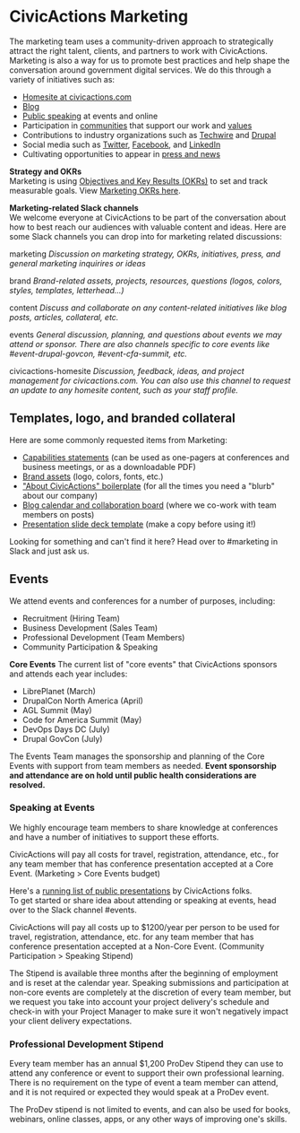 # CivicActions Marketing

The marketing team uses a community-driven approach to strategically attract the right talent, clients, and partners to work with CivicActions. Marketing is also a way for us to promote best practices and help shape the conversation around government digital services. We do this through a variety of initiatives such as:

- [Homesite at civicactions.com](https://civicactions.com/)
- [Blog](https://medium.com/civicactions)
- [Public speaking](https://civicactions.com/talks) at events and online
- Participation in [communities](https://civicactions.com/communities) that support our work and [values](https://civicactions.com/values)
- Contributions to industry organizations such as [Techwire](https://www.techwire.net/author/civicactions) and [Drupal](https://www.drupal.org/civicactions)
- Social media such as [Twitter](https://twitter.com/civicactions), [Facebook](https://www.facebook.com/CivicActions/), and [LinkedIn](https://www.linkedin.com/company/civicactions/)
- Cultivating opportunities to appear in [press and news](https://civicactions.com/press)

**Strategy and OKRs**  
Marketing is using [Objectives and Key Results (OKRs)](https://www.whatmatters.com/faqs/do-i-need-okrs-goals/) to set and track measurable goals. View [Marketing OKRs here](https://drive.google.com/drive/folders/1bd0_pxo2fBOEOQpj1UU8cXPdLul5o_3-).

**Marketing-related Slack channels**  
We welcome everyone at CivicActions to be part of the conversation about how to best reach our audiences with valuable content and ideas. Here are some Slack channels you can drop into for marketing related discussions:

marketing
_Discussion on marketing strategy, OKRs, initiatives, press, and general marketing inquirires or ideas_

brand
_Brand-related assets, projects, resources, questions (logos, colors, styles, templates, letterhead...)_

content
_Discuss and collaborate on any content-related initiatives like blog posts, articles, collateral, etc._

events
_General discussion, planning, and questions about events we may attend or sponsor. There are also channels specific to core events like #event-drupal-govcon, #event-cfa-summit, etc._

civicactions-homesite
_Discussion, feedback, ideas, and project management for civicactions.com. You can also use this channel to request an update to any homesite content, such as your staff profile._

## Templates, logo, and branded collateral

Here are some commonly requested items from Marketing:

- [Capabilities statements](https://drive.google.com/drive/folders/1wcO28ilLJYy3yxgt1Rsc0kB7AZ-qFSVs) (can be used as one-pagers at conferences and business meetings, or as a downloadable PDF)
- [Brand assets](https://drive.google.com/drive/folders/14zUJJZdtlzmjt1lcQGUMrhLbpIi0cAya) (logo, colors, fonts, etc.)
- ["About CivicActions" boilerplate](https://docs.google.com/document/d/1soAtSzxMk13AuCDZJTBo9h1M1jLIDp0tHolyd4yrsyI/edit#heading=h.na5wx72pqi6d) (for all the times you need a "blurb" about our company)
- [Blog calendar and collaboration board](https://trello.com/b/9djaPUBZ/marketing-civicactions-blog) (where we co-work with team members on posts)
- [Presentation slide deck template](https://docs.google.com/presentation/d/1uDn6UeISJJvAeC_gEOdDCLeaPrPwFlhziU2nKCl9zXs/edit#slide=id.g4e8e1b223a_0_50) (make a copy before using it!)

Looking for something and can't find it here? Head over to #marketing in Slack and just ask us.

## Events

We attend events and conferences for a number of purposes, including:

- Recruitment (Hiring Team)
- Business Development (Sales Team)
- Professional Development (Team Members)
- Community Participation & Speaking

**Core Events**
The current list of "core events" that CivicActions sponsors and attends each year includes:

- LibrePlanet (March)
- DrupalCon North America (April)
- AGL Summit (May)
- Code for America Summit (May)
- DevOps Days DC (July)
- Drupal GovCon (July)

The Events Team manages the sponsorship and planning of the Core Events with support from team members as needed. **Event sponsorship and attendance are on hold until public health considerations are resolved.**

### Speaking at Events

We highly encourage team members to share knowledge at conferences and have a number of initiatives to support these efforts.

CivicActions will pay all costs for travel, registration, attendance, etc., for any team member that has conference presentation accepted at a Core Event. (Marketing > Core Events budget)

Here's a [running list of public presentations](https://airtable.com/shrwEraiWKvbAScC7) by CivicActions folks.  
To get started or share idea about attending or speaking at events, head over to the Slack channel #events.

<!-- prettier-ignore -->
CivicActions will pay all costs up to $1200/year per person to be used for travel, registration, attendance, etc. for any team member that has conference presentation accepted at a Non-Core Event. (Community Participation > Speaking Stipend)

The Stipend is available three months after the beginning of employment and is reset at the calendar year. Speaking submissions and participation at non-core events are completely at the discretion of every team member, but we request you take into account your project delivery's schedule and check-in with your Project Manager to make sure it won't negatively impact your client delivery expectations.

### Professional Development Stipend

<!-- prettier-ignore -->
Every team member has an annual $1,200 ProDev Stipend they can use to attend any conference or event to support their own professional learning. There is no requirement on the type of event a team member can attend, and it is not required or expected they would speak at a ProDev event.

The ProDev stipend is not limited to events, and can also be used for books, webinars, online classes, apps, or any other ways of improving one's skills.
